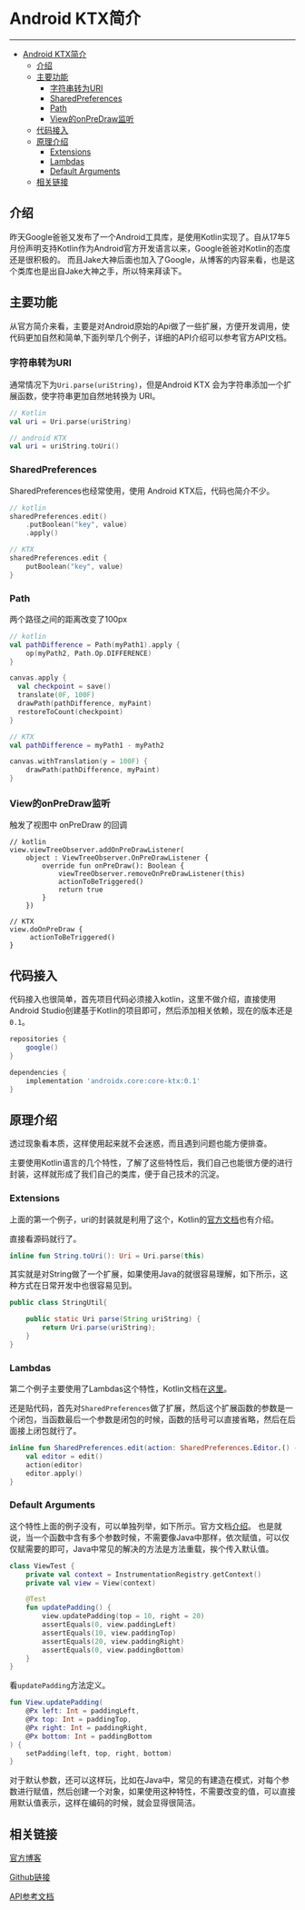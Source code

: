 # Android KTX简介

---
<!-- TOC -->

- [Android KTX简介](#android-ktx简介)
    - [介绍](#介绍)
    - [主要功能](#主要功能)
        - [字符串转为URI](#字符串转为uri)
        - [SharedPreferences](#sharedpreferences)
        - [Path](#path)
        - [View的onPreDraw监听](#view的onpredraw监听)
    - [代码接入](#代码接入)
    - [原理介绍](#原理介绍)
        - [Extensions](#extensions)
        - [Lambdas](#lambdas)
        - [Default Arguments](#default-arguments)
    - [相关链接](#相关链接)

<!-- /TOC -->

## 介绍

昨天Google爸爸又发布了一个Android工具库，是使用Kotlin实现了。自从17年5月份声明支持Kotlin作为Android官方开发语言以来，Google爸爸对Kotlin的态度还是很积极的。
而且Jake大神后面也加入了Google，从博客的内容来看，也是这个类库也是出自Jake大神之手，所以特来拜读下。

## 主要功能

从官方简介来看，主要是对Android原始的Api做了一些扩展，方便开发调用，使代码更加自然和简单,下面列举几个例子，详细的API介绍可以参考官方API文档。

### 字符串转为URI

通常情况下为`Uri.parse(uriString)`，但是Android KTX 会为字符串添加一个扩展函数，使字符串更加自然地转换为 URI。

```kotlin
// Kotlin
val uri = Uri.parse(uriString)

// android KTX
val uri = uriString.toUri()
```

### SharedPreferences

SharedPreferences也经常使用，使用 Android KTX后，代码也简介不少。

```kotlin
// kotlin
sharedPreferences.edit()
    .putBoolean("key", value)
    .apply()

// KTX
sharedPreferences.edit {
    putBoolean("key", value)
}
```

### Path

两个路径之间的距离改变了100px

```kotlin
// kotlin
val pathDifference = Path(myPath1).apply {
    op(myPath2, Path.Op.DIFFERENCE)
}

canvas.apply {
  val checkpoint = save()
  translate(0F, 100F)
  drawPath(pathDifference, myPaint)
  restoreToCount(checkpoint)
}

// KTX
val pathDifference = myPath1 - myPath2

canvas.withTranslation(y = 100F) {
    drawPath(pathDifference, myPaint)
}
```

### View的onPreDraw监听

触发了视图中 onPreDraw 的回调

```
// kotlin
view.viewTreeObserver.addOnPreDrawListener(
    object : ViewTreeObserver.OnPreDrawListener {
        override fun onPreDraw(): Boolean {
            viewTreeObserver.removeOnPreDrawListener(this)
            actionToBeTriggered()
            return true
        }
    })

// KTX
view.doOnPreDraw {
     actionToBeTriggered()
}
```

## 代码接入

代码接入也很简单，首先项目代码必须接入kotlin，这里不做介绍，直接使用Android Studio创建基于Kotlin的项目即可，然后添加相关依赖，现在的版本还是`0.1`。

```gradle
repositories {
    google()
}

dependencies {
    implementation 'androidx.core:core-ktx:0.1'
}
```

## 原理介绍

透过现象看本质，这样使用起来就不会迷惑，而且遇到问题也能方便排查。

主要使用Kotlin语言的几个特性，了解了这些特性后，我们自己也能很方便的进行封装，这样就形成了我们自己的类库，便于自己技术的沉淀。

### Extensions

上面的第一个例子，uri的封装就是利用了这个，Kotlin的[官方文档](http://kotlinlang.org/docs/reference/extensions.html)也有介绍。

直接看源码就行了。

```kotlin
inline fun String.toUri(): Uri = Uri.parse(this)
```

其实就是对String做了一个扩展，如果使用Java的就很容易理解，如下所示，这种方式在日常开发中也很容易见到。

```java
public class StringUtil{

    public static Uri parse(String uriString) {
        return Uri.parse(uriString);
    }
}
```

### Lambdas

第二个例子主要使用了Lambdas这个特性，Kotlin文档在[这里](http://kotlinlang.org/docs/reference/lambdas.html)。

还是贴代码，首先对`SharedPreferences`做了扩展，然后这个扩展函数的参数是一个闭包，当函数最后一个参数是闭包的时候，函数的括号可以直接省略，然后在后面接上闭包就行了。

```kotlin
inline fun SharedPreferences.edit(action: SharedPreferences.Editor.() -> Unit) {
    val editor = edit()
    action(editor)
    editor.apply()
}
```

### Default Arguments

这个特性上面的例子没有，可以单独列举，如下所示。官方文档[介绍](http://kotlinlang.org/docs/reference/functions.html#default-arguments)。
也是就说，当一个函数中含有多个参数时候，不需要像Java中那样，依次赋值，可以仅仅赋需要的即可，Java中常见的解决的方法是方法重载，挨个传入默认值。

```kotlin
class ViewTest {
    private val context = InstrumentationRegistry.getContext()
    private val view = View(context)

    @Test
    fun updatePadding() {
        view.updatePadding(top = 10, right = 20)
        assertEquals(0, view.paddingLeft)
        assertEquals(10, view.paddingTop)
        assertEquals(20, view.paddingRight)
        assertEquals(0, view.paddingBottom)
    }
}
```

看`updatePadding`方法定义。

```kotlin
fun View.updatePadding(
    @Px left: Int = paddingLeft,
    @Px top: Int = paddingTop,
    @Px right: Int = paddingRight,
    @Px bottom: Int = paddingBottom
) {
    setPadding(left, top, right, bottom)
}
```

对于默认参数，还可以这样玩，比如在Java中，常见的有建造在模式，对每个参数进行赋值，然后创建一个对象，如果使用这种特性，不需要改变的值，可以直接用默认值表示，这样在编码的时候，就会显得很简洁。

## 相关链接

[官方博客](https://android-developers.googleblog.com/)

[Github链接](https://github.com/android/android-ktx/)

[API参考文档](https://android.github.io/android-ktx/core-ktx/)